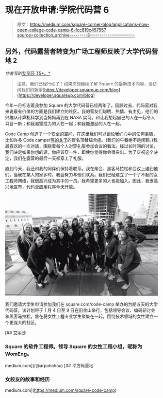 # 现在开放申请:学院代码营 6

> 原文：<https://medium.com/square-corner-blog/applications-now-open-college-code-camp-6-fcc819c45755?source=collection_archive---------3----------------------->

## 另外，代码露营者转变为广场工程师反映了大学代码营地 2

*作者写的*[艾丽莎 T5*。*](https://medium.com/u/454490e3454d?source=post_page-----fcc819c45755--------------------------------)

> 注意，我们已经行动了！如果您想继续了解 Square 的最新技术内容，请访问我们的新家[https://developer.squareup.com/blog](https://developer.squareup.com/blog)

今年一月标志着我参加 Square 的大学代码营已经两年了。回顾过去，代码营对我来说最有价值的方面是我们建立的社区。我的营友们聪明、热情、有主见，他们的兴趣从计算机科学到当妈妈再到在 NASA 实习。和让我想起自己的人在一起令人耳目一新；和我渴望成为的人在一起；和我能激励的人在一起。

Code Camp 创造了一个安全的空间，在这里我们可以谈论我们心中的任何事情，比如许多 Code camper[写的关于](https://medium.com/square-code-camp)的冒名顶替综合症。(我们的午餐绝不是闲聊。)我最喜欢的一次对话，围绕着每个人对穿礼服参加会议的看法。经过长时间的讨论，我们决定如果你想的话，你应该穿一件，即使你觉得你会很突出。为了庆祝这个决定，我们在露营的最后一天都穿上了礼服。

直到今天，我还和我的同伴们保持着联系。我在聚会、黑客马拉松和会议上遇到他们，当我在某人的家乡时，我会努力与他们联系。我们已经建立了一个了不起的女工程师网络，我很高兴成为其中的一员。我希望更多的人也能加入。因此，我很高兴地宣布，代码营应用程序今天开放。

![](img/bf7a62d7224e35493a0aa91183670257.png)

我们邀请大学生申请参加我们在 square.com/code-camp 举办的为期五天的大学代码营。该计划将于 1 月 4 日至 9 日在旧金山举行，包括领导会议、编码研讨会和黑客马拉松，旨在将女性工程专业学生聚集在一起，围绕技术领域的女性建立一个更强大的社区。

[](/@arpohahau) [## 艾丽莎

### Square 的软件工程师。领导 Square 的女性工程小组，昵称为 WomEng。

medium.com](/@arpohahau) [](https://medium.com/square-code-camp) [## 平方码营地

### 女校友的故事和经历

medium.com](https://medium.com/square-code-camp)